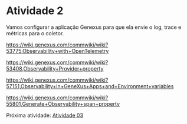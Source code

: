 # Atividade 2

Vamos configurar a aplicação Genexus para que ela envie o log, trace e métricas para o coletor.

https://wiki.genexus.com/commwiki/wiki?53775,Observability+with+OpenTelemetry


https://wiki.genexus.com/commwiki/wiki?53408,Observability+Provider+property

https://wiki.genexus.com/commwiki/wiki?57151,Observability+in+GeneXus+Apps+and+Environment+variables

https://wiki.genexus.com/commwiki/wiki?55801,Generate+Observability+span+property




Próxima atividade: [Atividade 03](03-atividade.md)


